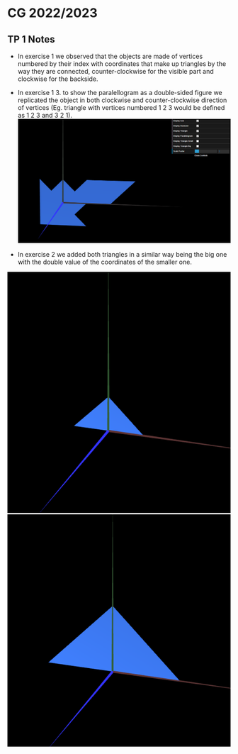 # CG 2022/2023


## TP 1 Notes

- In exercise 1 we observed that the objects are made of vertices numbered by their index with coordinates that make up triangles by the way they are connected, counter-clockwise for the visible part and clockwise for the backside.
- In exercise 1 3. to show the paralellogram as a double-sided figure we replicated the object in both clockwise and counter-clockwise direction of vertices (Eg. triangle with vertices numbered 1 2 3 would be defined as 1 2 3 and 3 2 1).
![Screenshot 1](screenshots/cg-t10g05-tp1-1.png)

- In exercise 2 we added both triangles in a similar way being the big one with the double value of the coordinates of the smaller one.


![Screenshot 2](screenshots/cg-t10g05-tp1-2a.png)
![Screenshot 3](screenshots/cg-t10g05-tp1-2b.png)

